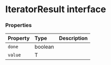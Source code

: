 # IteratorResult<T> interface










### Properties

| Property	   | Type	| Description|
|:-------------|:-------|:-----------|
|`done`      | boolean |  |
|`value`      | T |  |




